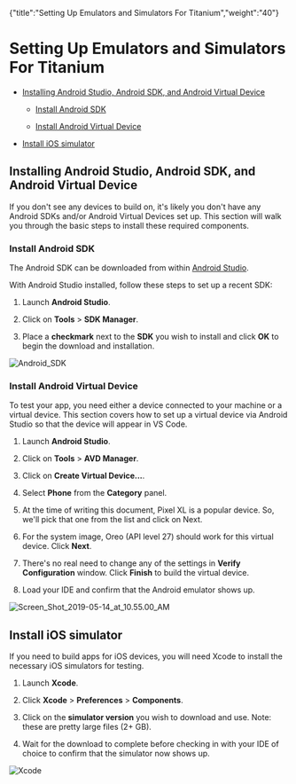 {"title":"Setting Up Emulators and Simulators For Titanium","weight":"40"} 

# Setting Up Emulators and Simulators For Titanium

*   [Installing Android Studio, Android SDK, and Android Virtual Device](#InstallingAndroidStudio,AndroidSDK,andAndroidVirtualDevice)
    
    *   [Install Android SDK](#InstallAndroidSDK)
        
    *   [Install Android Virtual Device](#InstallAndroidVirtualDevice)
        
*   [Install iOS simulator](#InstalliOSsimulator)
    

## Installing Android Studio, Android SDK, and Android Virtual Device

If you don't see any devices to build on, it's likely you don't have any Android SDKs and/or Android Virtual Devices set up. This section will walk you through the basic steps to install these required components.

### Install Android SDK

The Android SDK can be downloaded from within [Android Studio](https://developer.android.com/studio).

With Android Studio installed, follow these steps to set up a recent SDK:

1.  Launch **Android Studio**.
    
2.  Click on **Tools** > **SDK Manager**.
    
3.  Place a **checkmark** next to the **SDK** you wish to install and click **OK** to begin the download and installation.
    

![Android_SDK](/Images/appc/download/attachments/60132172/Android_SDK.png)

### Install Android Virtual Device

To test your app, you need either a device connected to your machine or a virtual device. This section covers how to set up a virtual device via Android Studio so that the device will appear in VS Code.

1.  Launch **Android Studio**.
    
2.  Click on **Tools** > **AVD Manager**.
    
3.  Click on **Create Virtual Device...**.
    
4.  Select **Phone** from the **Category** panel.
    
5.  At the time of writing this document, Pixel XL is a popular device. So, we'll pick that one from the list and click on Next.
    
6.  For the system image, Oreo (API level 27) should work for this virtual device. Click **Next**.
    
7.  There's no real need to change any of the settings in **Verify Configuration** window. Click **Finish** to build the virtual device.
    
8.  Load your IDE and confirm that the Android emulator shows up.
    

![Screen_Shot_2019-05-14_at_10.55.00_AM](/Images/appc/download/attachments/60132172/Screen_Shot_2019-05-14_at_10.55.00_AM.png)

## Install iOS simulator

If you need to build apps for iOS devices, you will need Xcode to install the necessary iOS simulators for testing.

1.  Launch **Xcode**.
    
2.  Click **Xcode** \> **Preferences** \> **Components**.
    
3.  Click on the **simulator version** you wish to download and use. Note: these are pretty large files (2+ GB).
    
4.  Wait for the download to complete before checking in with your IDE of choice to confirm that the simulator now shows up.
    

![Xcode](/Images/appc/download/attachments/60132172/Xcode.png)